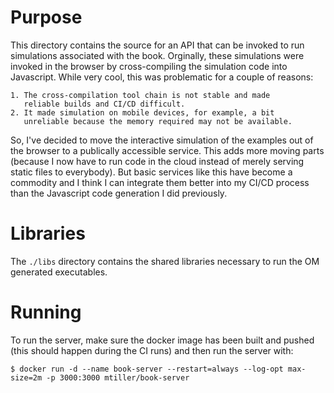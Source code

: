 # Purpose

This directory contains the source for an API that can be invoked to run
simulations associated with the book.  Orginally, these simulations were
invoked in the browser by cross-compiling the simulation code into
Javascript.  While very cool, this was problematic for a couple of
reasons:

    1. The cross-compilation tool chain is not stable and made
       reliable builds and CI/CD difficult.
    2. It made simulation on mobile devices, for example, a bit
       unreliable because the memory required may not be available.

So, I've decided to move the interactive simulation of the examples out
of the browser to a publically accessible service.  This adds more 
moving parts (because I now have to run code in the cloud instead of
merely serving static files to everybody).  But basic services like
this have become a commodity and I think I can integrate them better
into my CI/CD process than the Javascript code generation I did 
previously.

# Libraries

The `./libs` directory contains the shared libraries necessary to 
run the OM generated executables.

# Running

To run the server, make sure the docker image has been built and pushed
(this should happen during the CI runs) and then run the server with:

```
$ docker run -d --name book-server --restart=always --log-opt max-size=2m -p 3000:3000 mtiller/book-server
```
